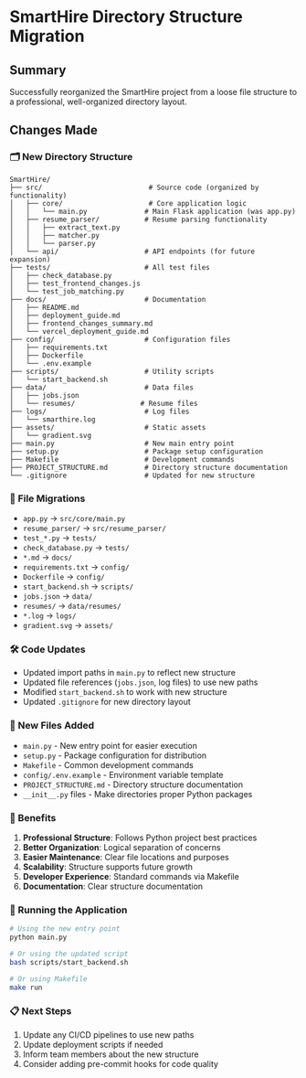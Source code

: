 # SmartHire Directory Structure Migration

## Summary
Successfully reorganized the SmartHire project from a loose file structure to a professional, well-organized directory layout.

## Changes Made

### 🗂️ New Directory Structure
```
SmartHire/
├── src/                          # Source code (organized by functionality)
│   ├── core/                     # Core application logic
│   │   └── main.py              # Main Flask application (was app.py)
│   ├── resume_parser/           # Resume parsing functionality
│   │   ├── extract_text.py
│   │   ├── matcher.py
│   │   └── parser.py
│   └── api/                     # API endpoints (for future expansion)
├── tests/                       # All test files
│   ├── check_database.py
│   ├── test_frontend_changes.js
│   └── test_job_matching.py
├── docs/                        # Documentation
│   ├── README.md
│   ├── deployment_guide.md
│   ├── frontend_changes_summary.md
│   └── vercel_deployment_guide.md
├── config/                      # Configuration files
│   ├── requirements.txt
│   ├── Dockerfile
│   └── .env.example
├── scripts/                     # Utility scripts
│   └── start_backend.sh
├── data/                        # Data files
│   ├── jobs.json
│   └── resumes/                # Resume files
├── logs/                        # Log files
│   └── smarthire.log
├── assets/                      # Static assets
│   └── gradient.svg
├── main.py                      # New main entry point
├── setup.py                     # Package setup configuration
├── Makefile                     # Development commands
├── PROJECT_STRUCTURE.md         # Directory structure documentation
└── .gitignore                   # Updated for new structure
```

### 🔄 File Migrations
- `app.py` → `src/core/main.py`
- `resume_parser/` → `src/resume_parser/`
- `test_*.py` → `tests/`
- `check_database.py` → `tests/`
- `*.md` → `docs/`
- `requirements.txt` → `config/`
- `Dockerfile` → `config/`
- `start_backend.sh` → `scripts/`
- `jobs.json` → `data/`
- `resumes/` → `data/resumes/`
- `*.log` → `logs/`
- `gradient.svg` → `assets/`

### 🛠️ Code Updates
- Updated import paths in `main.py` to reflect new structure
- Updated file references (`jobs.json`, log files) to use new paths
- Modified `start_backend.sh` to work with new structure
- Updated `.gitignore` for new directory layout

### 📝 New Files Added
- `main.py` - New entry point for easier execution
- `setup.py` - Package configuration for distribution
- `Makefile` - Common development commands
- `config/.env.example` - Environment variable template
- `PROJECT_STRUCTURE.md` - Directory structure documentation
- `__init__.py` files - Make directories proper Python packages

### 🚀 Benefits
1. **Professional Structure**: Follows Python project best practices
2. **Better Organization**: Logical separation of concerns
3. **Easier Maintenance**: Clear file locations and purposes
4. **Scalability**: Structure supports future growth
5. **Developer Experience**: Standard commands via Makefile
6. **Documentation**: Clear structure documentation

### 🏃 Running the Application
```bash
# Using the new entry point
python main.py

# Or using the updated script
bash scripts/start_backend.sh

# Or using Makefile
make run
```

### 📋 Next Steps
1. Update any CI/CD pipelines to use new paths
2. Update deployment scripts if needed
3. Inform team members about the new structure
4. Consider adding pre-commit hooks for code quality
